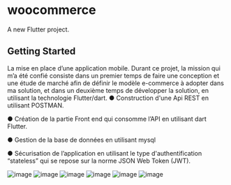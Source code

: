 # woocommerce

A new Flutter project.

## Getting Started

La mise en place d’une application mobile. Durant ce projet, la mission qui m’a été confié consiste dans un premier temps de faire une conception et une étude de marché afin de définir le modèle e-commerce à adopter dans ma solution, et dans un deuxième temps de développer la solution, en utilisant la technologie Flutter/dart.
● Construction d'une Api REST en utilisant POSTMAN. 

●  Création de la partie Front end qui consomme l’API en utilisant dart Flutter.

● Gestion de la base de données en utilisant mysql 

● Sécurisation de l’application en utilisant le type d'authentification “stateless” qui se repose sur la  norme JSON Web Token (JWT). 


![image](https://user-images.githubusercontent.com/89986365/212375001-18339012-7025-4600-bd03-8015752107e0.png)
![image](https://user-images.githubusercontent.com/89986365/212375064-1eca89b3-0083-403c-baf5-f8d0db976786.png)
![image](https://user-images.githubusercontent.com/89986365/212375093-e5e5d06b-6334-43bc-915b-67f048fd294e.png)
![image](https://user-images.githubusercontent.com/89986365/212375112-7ebb0e3b-96c3-4eca-bd61-aa11b4d4d8dd.png)
![image](https://user-images.githubusercontent.com/89986365/212375139-547ae448-c247-4006-ba05-057d0b457d9c.png)
![image](https://user-images.githubusercontent.com/89986365/212375152-ed84bb72-3545-4f5f-91fc-0c6a58040784.png)

